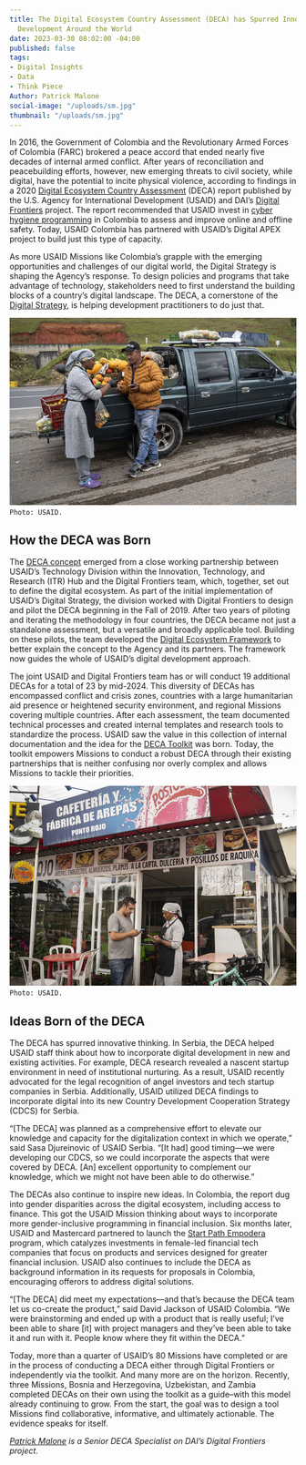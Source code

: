 ```yaml
---
title: The Digital Ecosystem Country Assessment (DECA) has Spurred Innovative Digital
  Development Around the World
date: 2023-03-30 08:02:00 -04:00
published: false
tags:
- Digital Insights
- Data
- Think Piece
Author: Patrick Malone
social-image: "/uploads/sm.jpg"
thumbnail: "/uploads/sm.jpg"
---
```


In 2016, the Government of Colombia and the Revolutionary Armed Forces of Colombia (FARC) brokered a peace accord that ended nearly five decades of internal armed conflict. After years of reconciliation and peacebuilding efforts, however, new emerging threats to civil society, while digital, have the potential to incite physical violence, according to findings in a 2020 [Digital Ecosystem Country Assessment](https://www.usaid.gov/digital-strategy/implementation-tracks/track1-adopt-ecosystem/digital-ecosystem-country-assessments) (DECA) report published by the U.S. Agency for International Development (USAID) and DAI’s [Digital Frontiers](https://www.digitalfrontiersdai.com/) project. The report recommended that USAID invest in [cyber hygiene programming](https://www.usaid.gov/digital-development/cybersecurity) in Colombia to assess and improve online and offline safety. Today, USAID Colombia has partnered with USAID’s Digital APEX project to build just this type of capacity.       

As more USAID Missions like Colombia’s grapple with the emerging opportunities and challenges of our digital world, the Digital Strategy is shaping the Agency’s response. To design policies and programs that take advantage of technology, stakeholders need to first understand the building blocks of a country’s digital landscape. The DECA, a cornerstone of the [Digital Strategy](https://www.usaid.gov/digital-development/digital-strategy), is helping development practitioners to do just that.  

![deca 1.jpg](/uploads/deca%201.jpg)`Photo: USAID.`

<!--more-->

## How the DECA was Born

The [DECA concept](https://www.usaid.gov/digital-strategy/implementation-tracks/track1-adopt-ecosystem/digital-ecosystem-country-assessments) emerged from a close working partnership between USAID’s Technology Division within the Innovation, Technology, and Research (ITR) Hub and the Digital Frontiers team, which, together, set out to define the digital ecosystem. As part of the initial implementation of USAID’s Digital Strategy, the division worked with Digital Frontiers to design and pilot the DECA beginning in the Fall of 2019. After two years of piloting and iterating the methodology in four countries, the DECA became not just a standalone assessment, but a versatile and broadly applicable tool. Building on these pilots, the team developed the [Digital Ecosystem Framework](https://www.usaid.gov/digital-development/digital-ecosystem-framework) to better explain the concept to the Agency and its partners. The framework now guides the whole of USAID’s digital development approach. 

The joint USAID and Digital Frontiers team has or will conduct 19 additional DECAs for a total of 23 by mid-2024. This diversity of DECAs has encompassed conflict and crisis zones, countries with a large humanitarian aid presence or heightened security environment, and regional Missions covering multiple countries. After each assessment, the team documented technical processes and created internal templates and research tools to standardize the process. USAID saw the value in this collection of internal documentation and the idea for the [DECA Toolkit](https://www.usaid.gov/digital-development/deca-toolkit) was born. Today, the toolkit empowers Missions to conduct a robust DECA through their existing partnerships that is neither confusing nor overly complex and allows Missions to tackle their priorities. 

![deca 2.jpg](/uploads/deca%202.jpg)`Photo: USAID.`

## Ideas Born of the DECA

The DECA has spurred innovative thinking. In Serbia, the DECA helped USAID staff think about how to incorporate digital development in new and existing activities. For example, DECA research revealed a nascent startup environment in need of institutional nurturing. As a result, USAID recently advocated for the legal recognition of angel investors and tech startup companies in Serbia. Additionally, USAID utilized DECA findings to incorporate digital into its new Country Development Cooperation Strategy (CDCS) for Serbia.

“[The DECA] was planned as a comprehensive effort to elevate our knowledge and capacity for the digitalization context in which we operate,” said Sasa Djureinovic of USAID Serbia. “[It had] good timing—we were developing our CDCS, so we could incorporate the aspects that were covered by DECA. [An] excellent opportunity to complement our knowledge, which we might not have been able to do otherwise.”

The DECAs also continue to inspire new ideas. In Colombia, the report dug into gender disparities across the digital ecosystem, including access to finance. This got the USAID Mission thinking about ways to incorporate more gender-inclusive programming in financial inclusion. Six months later, USAID and Mastercard partnered to launch the [Start Path Empodera](https://www.startpathempodera.com/en/) program, which catalyzes investments in female-led financial tech companies that focus on products and services designed for greater financial inclusion. USAID also continues to include the DECA as background information in its requests for proposals in Colombia, encouraging offerors to address digital solutions. 

“[The DECA] did meet my expectations—and that’s because the DECA team let us co-create the product,” said David Jackson of USAID Colombia. “We were brainstorming and ended up with a product that is really useful; I’ve been able to share [it] with project managers and they’ve been able to take it and run with it. People know where they fit within the DECA.”

Today, more than a quarter of USAID’s 80 Missions have completed or are in the process of conducting a DECA either through Digital Frontiers or independently via the toolkit. And many more are on the horizon. Recently, three Missions, Bosnia and Herzegovina, Uzbekistan, and Zambia completed DECAs on their own using the toolkit as a guide–with this model already continuing to grow. From the start, the goal was to design a tool Missions find collaborative, informative, and ultimately actionable. The evidence speaks for itself. 

*[Patrick Malone](https://www.linkedin.com/in/patrick-malone-a2b41640/) is a Senior DECA Specialist on DAI’s Digital Frontiers project.*